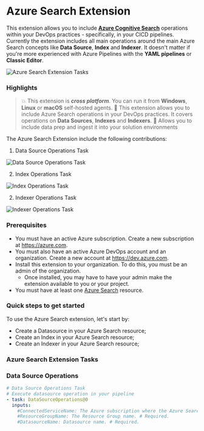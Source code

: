 # Azure Search Extension

This extension allows you to include [**Azure Cognitive Search**](https://docs.microsoft.com/en-us/azure/search/) operations within your DevOps practices - specifically, in your CICD pipelines. Currently the extension includes all main operations around the main Azure Search concepts like **Data Source**, **Index** and **Indexer**.
It doesn't matter if you're more experienced with Azure Pipelines with the **YAML pipelines** or **Classic Editor**.

![Azure Search Extension Tasks](https://todo-image.uri/image.png)

### Highlights ###
> :boom: This extension is ***cross platform***. You can run it from **Windows**, **Linux** or **macOS** self-hosted agents.
> :muscle: This extension allows you to include Azure Search operations in your DevOps practices. It covers operations on **Data Sources**, **Indexes** and **Indexers**.
> :rocket: Allows you to include data prep and ingest it into your solution environments


The Azure Search Extension include the following contributions:

1. Data Source Operations Task

![Data Source Operations Task](https://todo-image.uri/image.png)

2. Index Operations Task

![Index Operations Task](https://todo-image.uri/image.png)

2. Indexer Operations Task

![Indexer Operations Task](https://todo-image.uri/image.png)


### Prerequisites ###
- You must have an active Azure subscription. Create a new subscription at https://azure.com.
- You must also have an active Azure DevOps account and an organization. Create a new account at https://dev.azure.com.
- Install this extension to your organization. To do this, you must be an admin of the organization. 
  - Once installed, you may have to have your admin make the extension available to you or your project.
- You must have at least one [Azure Search](https://docs.microsoft.com/en-us/azure/search/) resource.
  
### Quick steps to get started ###

To use the Azure Search extension, let's start by:
- Create a Datasource in your Azure Search resource;
- Create an Index in your Azure Search resource;
- Create an Indexer in your Azure Search resource;

### Azure Search Extension Tasks ###

### Data Source Operations ###

```yaml
# Data Source Operations Task
# Execute datasource operation in your pipeline
- task: DataSourceOperations@0
  inputs:
    #ConnectedServiceName: The Azure subscription where the Azure Search resource is provisioned. # Required. 
    #ResourceGroupName: The Resource Group name. # Required. 
    #DatasourceName: Datasource name. # Required.
```
